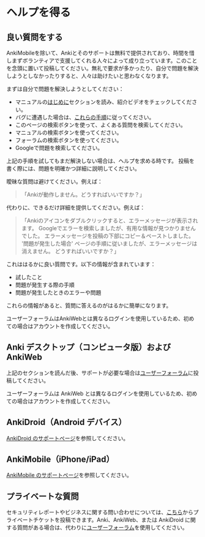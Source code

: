# ヘルプを得る

## 良い質問をする

AnkiMobileを除いて、Ankiとそのサポートは無料で提供されており、時間を惜しまずボランティアで支援してくれる人々によって成り立っています。このことを念頭に置いて投稿してください。無礼で要求が多かったり、自分で問題を解決しようとしなかったりすると、人々は助けたいと思わなくなります。

まずは自分で問題を解決しようとしてください：

- マニュアルの[はじめに](./getting-started.md)セクションを読み、紹介ビデオをチェックしてください。
- バグに遭遇した場合は、[これらの手順](./troubleshooting.md)に従ってください。
- このページの検索ボタンを使って、よくある質問を検索してください。
- マニュアルの検索ボタンを使ってください。
- フォーラムの検索ボタンを使ってください。
- Googleで問題を検索してください。

上記の手順を試してもまだ解決しない場合は、ヘルプを求める時です。
投稿を書く際には、問題を明確かつ詳細に説明してください。

曖昧な質問は避けてください。例えば：

> 「Ankiが動作しません。どうすればいいですか？」

代わりに、できるだけ詳細を提供してください。例えば：

> 「Ankiのアイコンをダブルクリックすると、エラーメッセージが表示されます。
> Googleでエラーを検索しましたが、有用な情報が見つかりませんでした。
> エラーメッセージを投稿の下部にコピー＆ペーストしました。
> '問題が発生した場合' ページの手順に従いましたが、エラーメッセージは消えません。
> どうすればいいですか？」

これははるかに良い質問です。以下の情報が含まれています：

- 試したこと
- 問題が発生する際の手順
- 問題が発生したときのエラーや問題

これらの情報があると、質問に答えるのがはるかに簡単になります。

ユーザーフォーラムはAnkiWebとは異なるログインを使用しているため、初めての場合はアカウントを作成してください。

## Anki デスクトップ（コンピュータ版）および AnkiWeb

上記のセクションを読んだ後、サポートが必要な場合は[ユーザーフォーラム](https://forums.ankiweb.net)に投稿してください。

ユーザーフォーラムは AnkiWeb とは異なるログインを使用しているため、初めての場合はアカウントを作成してください。

## AnkiDroid（Android デバイス）

[AnkiDroid のサポートページ](https://docs.ankidroid.org/help.html)を参照してください。

## AnkiMobile（iPhone/iPad）

[AnkiMobile のサポートページ](https://docs.ankimobile.net/support.html)を参照してください。

## プライベートな質問

セキュリティレポートやビジネスに関する問い合わせについては、[こちら](https://anki.tenderapp.com/discussions/private)からプライベートチケットを投稿できます。Anki、AnkiWeb、または AnkiDroid に関する質問がある場合は、代わりに[ユーザーフォーラム](https://forums.ankiweb.net)を使用してください。